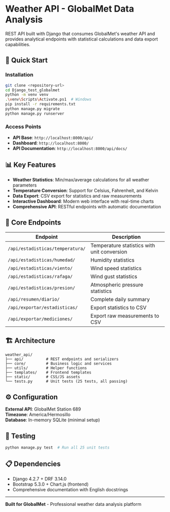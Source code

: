 # Weather API - GlobalMet Data Analysis

REST API built with Django that consumes GlobalMet's weather API and provides analytical endpoints with statistical calculations and data export capabilities.

## 🚀 Quick Start

### Installation
```bash
git clone <repository-url>
cd Django_test_globalmet
python -m venv venv
.\venv\Scripts\Activate.ps1  # Windows
pip install -r requirements.txt
python manage.py migrate
python manage.py runserver
```

### Access Points
- **API Base**: `http://localhost:8000/api/`
- **Dashboard**: `http://localhost:8000/`
- **API Documentation**: `http://localhost:8000/api/docs/`

## 📊 Key Features

- **Weather Statistics**: Min/max/average calculations for all weather parameters
- **Temperature Conversion**: Support for Celsius, Fahrenheit, and Kelvin
- **Data Export**: CSV export for statistics and raw measurements
- **Interactive Dashboard**: Modern web interface with real-time charts
- **Comprehensive API**: RESTful endpoints with automatic documentation

## 🔧 Core Endpoints

| Endpoint | Description |
|----------|-------------|
| `/api/estadisticas/temperatura/` | Temperature statistics with unit conversion |
| `/api/estadisticas/humedad/` | Humidity statistics |
| `/api/estadisticas/viento/` | Wind speed statistics |
| `/api/estadisticas/rafaga/` | Wind gust statistics |
| `/api/estadisticas/presion/` | Atmospheric pressure statistics |
| `/api/resumen/diario/` | Complete daily summary |
| `/api/exportar/estadisticas/` | Export statistics to CSV |
| `/api/exportar/mediciones/` | Export raw measurements to CSV |

## 🏗️ Architecture

```
weather_api/
├── api/          # REST endpoints and serializers
├── core/         # Business logic and services  
├── utils/        # Helper functions
├── templates/    # Frontend templates
├── static/       # CSS/JS assets
└── tests.py      # Unit tests (25 tests, all passing)
```

## ⚙️ Configuration

**External API**: GlobalMet Station 689  
**Timezone**: America/Hermosillo  
**Database**: In-memory SQLite (minimal setup)

## 🧪 Testing

```bash
python manage.py test  # Run all 25 unit tests
```

## 📋 Dependencies

- Django 4.2.7 + DRF 3.14.0
- Bootstrap 5.3.0 + Chart.js (frontend)
- Comprehensive documentation with English docstrings

---

**Built for GlobalMet** - Professional weather data analysis platform 